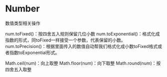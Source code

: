 # Number
数值类型相关操作

num.toFixed()：按四舍五入规则保留几位小数
num.toExponential()：格式化成指数的形式，同toFixed一样接受一个参数，代表保留的小数。
num.toPrecision()：根据里面传入的数值自动帮我们格式化成小数toFixed格式或者指数toExponential形式。

Math.ceil(num)：向上取整
Math.floor(num)：向下取整
Math.round(num)：按四舍五入取整

